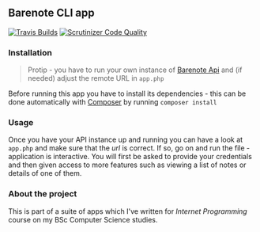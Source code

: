 ## Barenote CLI app
[![Travis Builds](https://travis-ci.org/dzikismigol/barenote-cli.svg?branch=master)](https://travis-ci.org/dzikismigol/barenote-cli)
[![Scrutinizer Code Quality](https://scrutinizer-ci.com/g/dzikismigol/barenote-cli/badges/quality-score.png?b=master)](https://scrutinizer-ci.com/g/dzikismigol/barenote-cli/?branch=master)

### Installation
> Protip - you have to run your own instance of [Barenote Api](https://github.com/marszczybrew/barenote-api) and (if needed) adjust the remote URL in `app.php`  

Before running this app you have to install its dependencies - this can be done automatically with [Composer](https://getcomposer.org/) by running `composer install`

### Usage
Once you have your API instance up and running you can have a look at `app.php` and make sure that the _url_ is correct. If so, go on and run the file - application is interactive. You will first be asked to provide your credentials and then given access to more features such as viewing a list of notes or details of one of them.

### About the project
This is part of a suite of apps which I've written for _Internet Programming_ course on my BSc Computer Science studies.